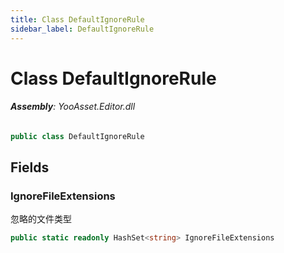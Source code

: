 ```yaml
---
title: Class DefaultIgnoreRule
sidebar_label: DefaultIgnoreRule
---
```

# Class DefaultIgnoreRule


###### **Assembly**: YooAsset.Editor.dll

```csharp title="Declaration"
public class DefaultIgnoreRule
```
## Fields
### IgnoreFileExtensions
忽略的文件类型

```csharp title="Declaration"
public static readonly HashSet<string> IgnoreFileExtensions
```
